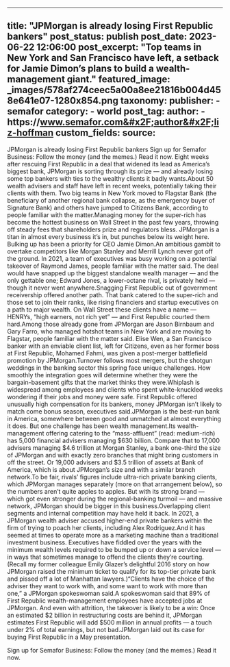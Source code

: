 
---
title: "JPMorgan is already losing First Republic bankers" 
post_status: publish
post_date: 2023-06-22 12:06:00 
post_excerpt: "Top teams in New York and San Francisco have left, a setback for Jamie Dimon’s plans to build a wealth-management giant."
featured_image: _images/578af274ceec5a00a8ee21816b004d458e641e07-1280x854.png 
taxonomy:
    publisher:
        - semafor
    category:
        - world 
    post_tag:
    author:
        - https:&#x2F;&#x2F;www.semafor.com&#x2F;author&#x2F;liz-hoffman
custom_fields:
    source: 
---
JPMorgan is already losing First Republic bankers Sign up for Semafor Business: Follow the money (and the memes.) Read it now. Eight weeks after rescuing First Republic in a deal that widened its lead as America’s biggest bank, JPMorgan is sorting through its prize — and already losing some top bankers with ties to the wealthy clients it badly wants.About 50 wealth advisers and staff have left in recent weeks, potentially taking their clients with them. Two big teams in New York moved to Flagstar Bank (the beneficiary of another regional bank collapse, as the emergency buyer of Signature Bank) and others have jumped to Citizens Bank, according to people familiar with the matter.Managing money for the super-rich has become the hottest business on Wall Street in the past few years, throwing off steady fees that shareholders prize and regulators bless. JPMorgan is a titan in almost every business it’s in, but punches below its weight here. Bulking up has been a priority for CEO Jamie Dimon.An ambitious gambit to overtake competitors like Morgan Stanley and Merrill Lynch never got off the ground. In 2021, a team of executives was busy working on a potential takeover of Raymond James, people familiar with the matter said. The deal would have snapped up the biggest standalone wealth manager — and the only gettable one; Edward Jones, a lower-octane rival, is privately held — though it never went anywhere.Snagging First Republic out of government receivership offered another path. That bank catered to the super-rich and those set to join their ranks, like rising financiers and startup executives on a path to major wealth. On Wall Street these clients have a name — HENRYs, “high earners, not rich yet” — and First Republic courted them hard.Among those already gone from JPMorgan are Jason Birnbaum and Gary Farro, who managed hotshot teams in New York and are moving to Flagstar, people familiar with the matter said. Elise Wen, a San Francisco banker with an enviable client list, left for Citizens, even as her former boss at First Republic, Mohamed Fahmi, was given a post-merger battlefield promotion by JPMorgan.Turnover follows most mergers, but the shotgun weddings in the banking sector this spring face unique challenges. How smoothly the integration goes will determine whether they were the bargain-basement gifts that the market thinks they were.Whiplash is widespread among employees and clients who spent white-knuckled weeks wondering if their jobs and money were safe. First Republic offered unusually high compensation for its bankers, money JPMorgan isn’t likely to match come bonus season, executives said.JPMorgan is the best-run bank in America, somewhere between good and unmatched at almost everything it does. But one challenge has been wealth management.Its wealth-management offering catering to the “mass-affluent” (read: medium-rich) has 5,000 financial advisers managing $630 billion. Compare that to 17,000 advisers managing $4.6 trillion at Morgan Stanley, a bank one-third the size of JPMorgan and with exactly zero branches that might bring customers in off the street. Or 19,000 advisers and $3.5 trillion of assets at Bank of America, which is about JPMorgan’s size and with a similar branch network.To be fair, rivals’ figures include ultra-rich private banking clients, which JPMorgan manages separately (more on that arrangement below), so the numbers aren’t quite apples to apples. But with its strong brand — which got even stronger during the regional-banking turmoil — and massive network, JPMorgan should be bigger in this business.Overlapping client segments and internal competition may have held it back. In 2021, a JPMorgan wealth adviser accused higher-end private bankers within the firm of trying to poach her clients, including Alex Rodriguez.And it has seemed at times to operate more as a marketing machine than a traditional investment business. Executives have fiddled over the years with the minimum wealth levels required to be bumped up or down a service level — in ways that sometimes manage to offend the clients they’re courting. (Recall my former colleague Emily Glazer’s delightful 2016 story on how JPMorgan raised the minimum ticket to qualify for its top-tier private bank and pissed off a lot of Manhattan lawyers.)“Clients have the choice of the adviser they want to work with, and some want to work with more than one,” a JPMorgan spokeswoman said.A spokeswoman said that 89% of First Republic wealth-management employees have accepted jobs at JPMorgan. And even with attrition, the takeover is likely to be a win: Once an estimated $2 billion in restructuring costs are behind it, JPMorgan estimates First Republic will add $500 million in annual profits — a touch under 2% of total earnings, but not bad.JPMorgan laid out its case for buying First Republic in a May presentation.

Sign up for Semafor Business: Follow the money (and the memes.) Read it now. 